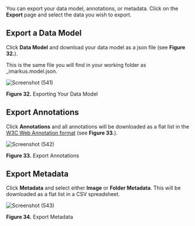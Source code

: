 You can export your data model, annotations, or metadata. Click on the **Export** page and select the data you wish to export.

## Export a Data Model

Click **Data Model** and download your data model as a json file (see **Figure 32.**). 

This is the same file you will find in your working folder as _imarkus.model.json.

![Screenshot (541)](https://github.com/rsimon/immarkus/assets/128056738/cf611982-8e45-4721-be02-36d4e5f4228e)

**Figure 32.** Exporting Your Data Model

## Export Annotations

Click **Annotations** and all annotations will be downloaded as a flat list in the [W3C Web Annotation format](https://www.w3.org/TR/annotation-model/) (see **Figure 33.**).

![Screenshot (542)](https://github.com/rsimon/immarkus/assets/128056738/1bb83de8-fd9a-4af0-bbe0-115fd3f36423)

**Figure 33.** Export Annotations

## Export Metadata

Click **Metadata** and select either **Image** or **Folder Metadata**. This will be downloaded as a flat list in a CSV spreadsheet. 

![Screenshot (543)](https://github.com/rsimon/immarkus/assets/128056738/d0f73c09-ae52-4e7f-bdaa-5ded9bae9d64)

**Figure 34.** Export Metadata
